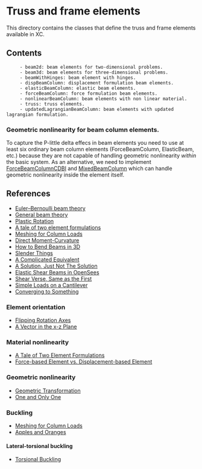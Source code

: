 # Truss and frame elements

This directory contains the classes that define the truss and frame elements available in XC.

## Contents

         - beam2d: beam elements for two-dimensional problems.
         - beam3d: beam elements for three-dimensional problems.
         - beamWithHinges: beam element with hinges.
         - dispBeamColumn: displacement formulation beam elements.
         - elasticBeamColumn: elastic beam elements.
         - forceBeamColumn: force formulation beam elements.
         - nonlinearBeamColumn: beam elements with non linear material.
         - truss: truss elements.
         - updatedLagrangianBeamColumn: beam elements with updated lagrangian formulation.

### Geometric nonlinearity for beam column elements.
To capture the P-little delta effecs in beam elements you need to use at least six ordinary beam column elements (ForceBeamColumn, ElasticBeam, etc.) because they are not capable of handling geometric nonlinearity _within_ the basic system. As an alternative, we need to implement [ForceBeamColumnCDBI](https://github.com/OpenSees/OpenSees/blob/master/SRC/element/forceBeamColumn/ForceBeamColumnCBDI3d.h) and [MixedBeamColumn](https://github.com/OpenSees/OpenSees/tree/master/SRC/element/mixedBeamColumn) which can handle geometric nonlinearity inside the element itself.

## References

- [Euler–Bernoulli beam theory](https://en.wikipedia.org/wiki/Euler%E2%80%93Bernoulli_beam_theory)
- [General beam theory](https://web.mit.edu/16.20/homepage/8_GeneralBeamTheory/GeneralBeamTheory_files/module_8_with_solutions.pdf.moved)
- [Plastic Rotation](https://portwooddigital.com/2021/03/14/plastic-rotation/)
- [A tale of two element formulations](https://portwooddigital.com/2020/02/23/a-tale-of-two-element-formulations/)
- [Meshing for Column Loads](https://portwooddigital.com/2020/05/10/meshing-for-column-loads/)
- [Direct Moment-Curvature](https://portwooddigital.com/2021/09/26/direct-moment-curvature/)
- [How to Bend Beams in 3D](https://portwooddigital.com/2023/03/14/how-to-bend-beams-in-3d/)
- [Slender Things](https://portwooddigital.com/2021/11/04/slender-things/)
- [A Complicated Equivalent](https://portwooddigital.com/2022/05/01/a-complicated-equivalent/)
- [A Solution, Just Not The Solution](https://portwooddigital.com/2022/05/22/a-solution-just-not-the-solution)
- [Elastic Shear Beams in OpenSees](https://portwooddigital.com/2022/07/03/elastic-shear-beams-in-opensees/)
- [Shear Verse, Same as the First](https://portwooddigital.com/2022/07/10/shear-verse-same-as-the-first/)
- [Simple Loads on a Cantilever](https://portwooddigital.com/2022/11/04/simple-loads-on-a-cantilever/)
- [Converging to Something](https://portwooddigital.com/2023/10/08/converging-to-something/)
### Element orientation
- [Flipping Rotation Axes](https://portwooddigital.com/2023/11/12/flipping-rotation-axes/)
- [A Vector in the x-z Plane](https://portwooddigital.com/2020/08/08/a-vector-in-the-x-z-plane/)
### Material nonlinearity
- [A Tale of Two Element Formulations](https://portwooddigital.com/2020/02/23/a-tale-of-two-element-formulations/)
- [Force-based Element vs. Displacement-based Element](https://opensees.berkeley.edu/wiki/images/c/c5/FBEvsDBE.pdf)
### Geometric nonlinearity
- [Geometric Transformation](https://portwooddigital.com/2022/11/15/geometric-transformation/)
- [One and Only One](https://portwooddigital.com/2023/11/18/one-and-only-one/)
### Buckling
- [Meshing for Column Loads](https://portwooddigital.com/2020/05/10/meshing-for-column-loads/)
- [Apples and Oranges](https://portwooddigital.com/2025/04/06/apples-and-oranges/)
#### Lateral-torsional buckling
- [Torsional Buckling](https://portwooddigital.com/2024/11/01/torsional-buckling/)
